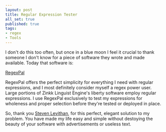 ```yaml
---
layout: post
title: Regular Expression Tester
all_set: true
published: true
tags:
- regex
- Tools
---
```


I don't do this too often, but once in a blue moon I feel it crucial to thank
someone I don't know for a piece of software they wrote and made available.
Today that software is:

[RegexPal](http://regexpal.com/)

RegexPal offers the perfect simplicity for everything I need with regular
expressions, and I most definitely consider myself a regex power user. Large
portions of Zinkk Linguist Engine's liberty software employ regular expressions.
I use RegexPal exclusively to test my expressions for wholeness and proper
selection before they're tested or deployed in place.

So, thank you [Steven Levithan](http://blog.stevenlevithan.com/), for
this perfect, elegant solution to my problem. You have made my life easy and
simple without destoying the beauty of your software with advertisements or
useless text.
